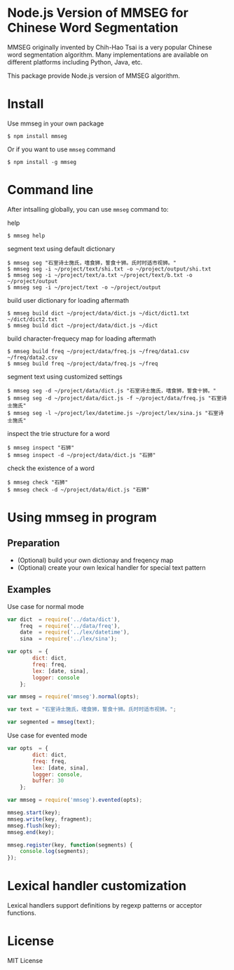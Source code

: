 Node.js Version of MMSEG for Chinese Word Segmentation
======================================================

MMSEG originally invented by Chih-Hao Tsai is a very popular Chinese word
segmentation algorithm. Many implementations are available on different
platforms including Python, Java, etc.

This package provide Node.js version of MMSEG algorithm.

Install
=======

Use mmseg in your own package

    $ npm install mmseg

Or if you want to use `mmseg` command

    $ npm install -g mmseg

Command line
============

After intsalling globally, you can use `mmseg` command to:

help

    $ mmseg help

segment text using default dictionary

    $ mmseg seg "石室诗士施氏，嗜食狮，誓食十狮。氏时时适市视狮。"
    $ mmseg seg -i ~/project/text/shi.txt -o ~/project/output/shi.txt
    $ mmseg seg -i ~/project/text/a.txt ~/project/text/b.txt -o ~/project/output
    $ mmseg seg -i ~/project/text -o ~/project/output

build user dictionary for loading aftermath

    $ mmseg build dict ~/project/data/dict.js ~/dict/dict1.txt ~/dict/dict2.txt
    $ mmseg build dict ~/project/data/dict.js ~/dict

build character-frequecy map for loading aftermath

    $ mmseg build freq ~/project/data/freq.js ~/freq/data1.csv ~/freq/data2.csv
    $ mmseg build freq ~/project/data/freq.js ~/freq

segment text using customized settings

    $ mmseg seg -d ~/project/data/dict.js "石室诗士施氏，嗜食狮，誓食十狮。"
    $ mmseg seg -d ~/project/data/dict.js -f ~/project/data/freq.js "石室诗士施氏"
    $ mmseg seg -l ~/project/lex/datetime.js ~/project/lex/sina.js "石室诗士施氏"

inspect the trie structure for a word

    $ mmseg inspect "石狮"
    $ mmseg inspect -d ~/project/data/dict.js "石狮"

check the existence of a word

    $ mmseg check "石狮"
    $ mmseg check -d ~/project/data/dict.js "石狮"

Using mmseg in program
======================

Preparation
-----------

- (Optional) build your own dictionay and freqency map
- (Optional) create your own lexical handler for special text pattern

Examples
--------

Use case for normal mode

````javascript
var dict  = require('../data/dict'),
    freq  = require('../data/freq'),
    date  = require('../lex/datetime'),
    sina  = require('../lex/sina');

var opts  = {
        dict: dict,
        freq: freq,
        lex: [date, sina],
        logger: console
    };

var mmseg = require('mmseg').normal(opts);

var text = "石室诗士施氏，嗜食狮，誓食十狮。氏时时适市视狮。";

var segmented = mmseg(text);

````

Use case for evented mode

````javascript
var opts  = {
        dict: dict,
        freq: freq,
        lex: [date, sina],
        logger: console,
        buffer: 30
    };

var mmseg = require('mmseg').evented(opts);

mmseg.start(key);
mmseg.write(key, fragment);
mmseg.flush(key);
mmseg.end(key);

mmseg.register(key, function(segments) {
    console.log(segments);
});
````

Lexical handler customization
=============================

Lexical handlers support definitions by regexp patterns or acceptor functions.

License
=======

MIT License
